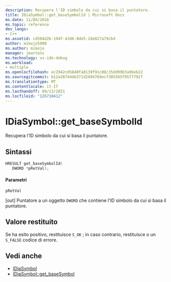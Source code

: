 ```yaml
---
description: Recupera l'ID simbolo da cui si basa il puntatore.
title: IDiaSymbol::get_baseSymbolId | Microsoft Docs
ms.date: 11/04/2016
ms.topic: reference
dev_langs:
- C++
ms.assetid: cd504d2b-194f-4106-8de5-2de827a79cbd
author: mikejo5000
ms.author: mikejo
manager: jmartens
ms.technology: vs-ide-debug
ms.workload:
- multiple
ms.openlocfilehash: ec2942c05840fa8139f91c08c35dd9963a9beb22
ms.sourcegitcommit: b12a38744db371d2894769ecf305585f9577792f
ms.translationtype: MT
ms.contentlocale: it-IT
ms.lasthandoff: 09/13/2021
ms.locfileid: "126710412"
---
```

# <a name="idiasymbolget_basesymbolid"></a>IDiaSymbol::get_baseSymbolId
Recupera l'ID simbolo da cui si basa il puntatore.

## <a name="syntax"></a>Sintassi

```C++
HRESULT get_baseSymbolId(
   DWORD *pRetVal);
```

#### <a name="parameters"></a>Parametri
 `pRetVal`

[out] Puntatore a un oggetto `DWORD` che contiene l'ID simbolo da cui si basa il puntatore.

## <a name="return-value"></a>Valore restituito
 Se ha esito positivo, restituisce `S_OK` ; in caso contrario, restituisce o un `S_FALSE` codice di errore.

## <a name="see-also"></a>Vedi anche
- [IDiaSymbol](../../debugger/debug-interface-access/idiasymbol.md)
- [IDiaSymbol::get_baseSymbol](../../debugger/debug-interface-access/idiasymbol-get-basesymbol.md)
